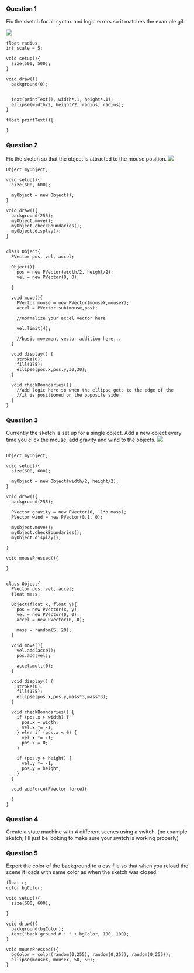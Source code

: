 ### Question 1 
Fix the sketch for all syntax and logic errors so it matches the example gif. 

![](https://github.com/snavc270/code2_spr2019/blob/master/MIDTERM/question1.gif?raw=true "")

```
float radius;
int scale = 5; 

void setup(){
  size(500, 500); 
}

void draw(){
  background(0); 
  
  
  text(printText(), width*.1, height*.1); 
  ellipse(width/2, height/2, radius, radius);  
}

float printText(){
 
}
``` 





### Question 2
Fix the sketch so that the object is attracted to the mouse position. 
![](https://github.com/snavc270/code2_spr2019/blob/master/MIDTERM/question2.gif?raw=true "")

```
Object myObject; 

void setup(){
  size(600, 600); 
  
  myObject = new Object(); 
}

void draw(){
  background(255); 
  myObject.move(); 
  myObject.checkBoundaries(); 
  myObject.display(); 
}


class Object{
  PVector pos, vel, accel; 
  
  Object(){
    pos = new PVector(width/2, height/2); 
    vel = new PVector(0, 0); 
    
  }
  
  void move(){
    PVector mouse = new PVector(mouseX,mouseY);
    accel = PVector.sub(mouse,pos);
    
    //normalize your accel vector here
    
    vel.limit(4); 
    
    //basic movement vector addition here...
  }
  
  void display() {
    stroke(0);
    fill(175);
    ellipse(pos.x,pos.y,30,30);
  }
  
  void checkBoundaries(){
    //add logic here so when the ellipse gets to the edge of the 
    //it is positioned on the opposite side
  }
}
```




### Question 3 
Currently the sketch is set up for a single object. Add a new object every time you click the mouse, add gravity and wind to the objects. 
![](https://github.com/snavc270/code2_spr2019/blob/master/MIDTERM/question2.gif?raw=true "")

```

Object myObject;  

void setup(){
  size(600, 600); 
  
  myObject = new Object(width/2, height/2); 
}

void draw(){
  background(255); 
  
  PVector gravity = new PVector(0, .1*o.mass); 
  PVector wind = new PVector(0.1, 0); 

  myObject.move(); 
  myObject.checkBoundaries(); 
  myObject.display(); 
   
}

void mousePressed(){

}


class Object{
  PVector pos, vel, accel; 
  float mass; 
  
  Object(float x, float y){
    pos = new PVector(x, y); 
    vel = new PVector(0, 0); 
    accel = new PVector(0, 0); 
    
    mass = random(5, 20); 
  }
  
  void move(){
    vel.add(accel); 
    pos.add(vel); 
    
    accel.mult(0); 
  }
  
  void display() {
    stroke(0);
    fill(175);
    ellipse(pos.x,pos.y,mass*3,mass*3);
  }
  
  void checkBoundaries() {
    if (pos.x > width) {
      pos.x = width;
      vel.x *= -1;
    } else if (pos.x < 0) {
      vel.x *= -1;
      pos.x = 0;
    }
 
    if (pos.y > height) {
      vel.y *= -1;
      pos.y = height;
    }
  } 
  
  void addForce(PVector force){
    
  }
}

```

### Question 4 
Create a state machine with 4 different scenes using a switch. (no example sketch, I'll just be looking to make sure your switch is working properly)




### Question 5 
Export the color of the background to a csv file so that when you reload the scene it loads with same color as when the sketch was closed. 

```
float r; 
color bgColor; 

void setup(){
  size(600, 600); 

}

void draw(){
  background(bgColor); 
  text("back ground # : " + bgColor, 100, 100); 
}

void mousePressed(){
  bgColor = color(random(0,255), random(0,255), random(0,255)); 
  ellipse(mouseX, mouseY, 50, 50); 
}
```

